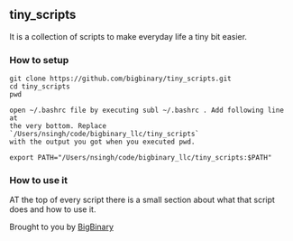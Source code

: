 ## tiny_scripts

It is a collection of scripts to make everyday life a tiny bit easier.

### How to setup

```
git clone https://github.com/bigbinary/tiny_scripts.git
cd tiny_scripts
pwd 

open ~/.bashrc file by executing subl ~/.bashrc . Add following line at
the very bottom. Replace `/Users/nsingh/code/bigbinary_llc/tiny_scripts`
with the output you got when you executed pwd.

export PATH="/Users/nsingh/code/bigbinary_llc/tiny_scripts:$PATH"
```

### How to use it

AT the top of every script there is a small section about what that
script does and how to use it.


Brought to you by [BigBinary](http://BigBinary.com)
